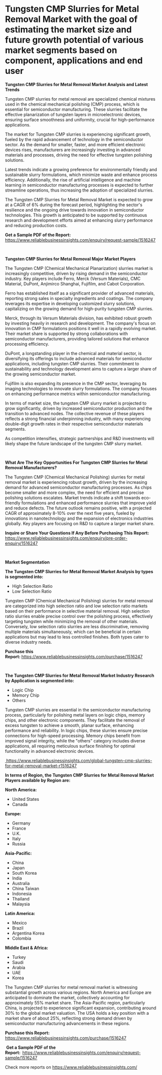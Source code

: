 <p><h1>Tungsten CMP Slurries for Metal Removal Market with the goal of estimating the market size and future growth potential of various market segments based on component, applications and end user</h1></p><p><strong>Tungsten CMP Slurries for Metal Removal Market Analysis and Latest Trends</strong></p>
<p><p>Tungsten CMP slurries for metal removal are specialized chemical mixtures used in the chemical mechanical polishing (CMP) process, which is essential for semiconductor manufacturing. These slurries facilitate the effective planarization of tungsten layers in microelectronic devices, ensuring surface smoothness and uniformity, crucial for high-performance applications.</p><p>The market for Tungsten CMP slurries is experiencing significant growth, fueled by the rapid advancement of technology in the semiconductor sector. As the demand for smaller, faster, and more efficient electronic devices rises, manufacturers are increasingly investing in advanced materials and processes, driving the need for effective tungsten polishing solutions.</p><p>Latest trends indicate a growing preference for environmentally friendly and sustainable slurry formulations, which minimize waste and enhance process efficiency. Additionally, the rise of artificial intelligence and machine learning in semiconductor manufacturing processes is expected to further streamline operations, thus increasing the adoption of specialized slurries.</p><p>The Tungsten CMP Slurries for Metal Removal Market is expected to grow at a CAGR of 6% during the forecast period, highlighting the sector's resilience and the ongoing drive towards innovation in semiconductor technologies. This growth is anticipated to be supported by continuous research and development efforts aimed at enhancing slurry performance and reducing production costs.</p></p>
<p><strong>Get a Sample PDF of the Report:&nbsp;</strong> <a href="https://www.reliablebusinessinsights.com/enquiry/request-sample/1516247?utm_campaign=2242&utm_medium=2&utm_source=Github&utm_content=ia&utm_term=29032025&utm_id=tungsten-cmp-slurries-for-metal-removal">https://www.reliablebusinessinsights.com/enquiry/request-sample/1516247</a></p>
<p>&nbsp;</p>
<p><strong>Tungsten CMP Slurries for Metal Removal Major Market Players</strong></p>
<p><p>The Tungsten CMP (Chemical Mechanical Planarization) slurries market is increasingly competitive, driven by rising demand in the semiconductor industry. Key players include Ferro, Merck (Versum Materials), CMC Material, DuPont, Anjimirco Shanghai, Fujifilm, and Cabot Corporation. </p><p>Ferro has established itself as a significant provider of advanced materials, reporting strong sales in specialty ingredients and coatings. The company leverages its expertise in developing customized slurry solutions, capitalizing on the growing demand for high-purity tungsten CMP slurries. </p><p>Merck, through its Versum Materials division, has exhibited robust growth by investing heavily in research and development. The company's focus on innovation in CMP formulations positions it well in a rapidly evolving market. Their market share is supported by strong collaborations with semiconductor manufacturers, providing tailored solutions that enhance processing efficiency.</p><p>DuPont, a longstanding player in the chemical and material sector, is diversifying its offerings to include advanced materials for semiconductor applications, including tungsten CMP slurries. Their commitment to sustainability and technology development aims to capture a larger share of the growing semiconductor market.</p><p>Fujifilm is also expanding its presence in the CMP sector, leveraging its imaging technologies to innovate slurry formulations. The company focuses on enhancing performance metrics within semiconductor manufacturing.</p><p>In terms of market size, the tungsten CMP slurry market is projected to grow significantly, driven by increased semiconductor production and the transition to advanced nodes. The collective revenue of these players reflects a strong financial underpinning industry, with many experiencing double-digit growth rates in their respective semiconductor materials segments. </p><p>As competition intensifies, strategic partnerships and R&D investments will likely shape the future landscape of the tungsten CMP slurry market.</p></p>
<p>&nbsp;</p>
<p><strong>What Are The Key Opportunities For Tungsten CMP Slurries for Metal Removal Manufacturers?</strong></p>
<p><p>The Tungsten CMP (Chemical Mechanical Polishing) slurries for metal removal market is experiencing robust growth, driven by the increasing demand for advanced semiconductor manufacturing processes. As chips become smaller and more complex, the need for efficient and precise polishing solutions escalates. Market trends indicate a shift towards eco-friendly formulations and enhanced performance slurries that improve yield and reduce defects. The future outlook remains positive, with a projected CAGR of approximately 8-10% over the next five years, fueled by innovations in nanotechnology and the expansion of electronics industries globally. Key players are focusing on R&D to capture a larger market share.</p></p>
<p><strong>Inquire or Share Your Questions If Any Before Purchasing This Report:</strong> <a href="https://www.reliablebusinessinsights.com/enquiry/pre-order-enquiry/1516247?utm_campaign=2242&utm_medium=2&utm_source=Github&utm_content=ia&utm_term=29032025&utm_id=tungsten-cmp-slurries-for-metal-removal">https://www.reliablebusinessinsights.com/enquiry/pre-order-enquiry/1516247</a></p>
<p>&nbsp;</p>
<p><strong>Market Segmentation</strong></p>
<p><strong>The Tungsten CMP Slurries for Metal Removal Market Analysis by types is segmented into:</strong></p>
<p><ul><li>High Selection Ratio</li><li>Low Selection Ratio</li></ul></p>
<p><p>Tungsten CMP (Chemical Mechanical Polishing) slurries for metal removal are categorized into high selection ratio and low selection ratio markets based on their performance in selective material removal. High selection ratio slurries enable precise control over the polishing process, effectively targeting tungsten while minimizing the removal of other materials. Conversely, low selection ratio slurries are less discriminative, removing multiple materials simultaneously, which can be beneficial in certain applications but may lead to less controlled finishes. Both types cater to diverse industry needs.</p></p>
<p><strong>Purchase this Report:&nbsp;</strong><a href="https://www.reliablebusinessinsights.com/purchase/1516247?utm_campaign=2242&utm_medium=2&utm_source=Github&utm_content=ia&utm_term=29032025&utm_id=tungsten-cmp-slurries-for-metal-removal">https://www.reliablebusinessinsights.com/purchase/1516247</a></p>
<p>&nbsp;</p>
<p><strong>The Tungsten CMP Slurries for Metal Removal Market Industry Research by Application is segmented into:</strong></p>
<p><ul><li>Logic Chip</li><li>Memory Chip</li><li>Others</li></ul></p>
<p><p>Tungsten CMP slurries are essential in the semiconductor manufacturing process, particularly for polishing metal layers on logic chips, memory chips, and other electronic components. They facilitate the removal of excess tungsten to achieve a smooth, planar surface, enhancing performance and reliability. In logic chips, these slurries ensure precise connections for high-speed processing. Memory chips benefit from improved signal integrity, while the "others" category includes diverse applications, all requiring meticulous surface finishing for optimal functionality in advanced electronic devices.</p></p>
<p><a href="https://www.reliablebusinessinsights.com/global-tungsten-cmp-slurries-for-metal-removal-market-r1516247?utm_campaign=2242&utm_medium=2&utm_source=Github&utm_content=ia&utm_term=29032025&utm_id=tungsten-cmp-slurries-for-metal-removal">&nbsp;https://www.reliablebusinessinsights.com/global-tungsten-cmp-slurries-for-metal-removal-market-r1516247</a></p>
<p><strong>In terms of Region, the Tungsten CMP Slurries for Metal Removal Market Players available by Region are:</strong></p>
<p>
    <p> <strong> North America: </strong>
        <ul>
            <li>United States</li>
            <li>Canada</li>
        </ul>
        </p> 
    <p> <strong> Europe: </strong>
        <ul>
            <li>Germany</li>
            <li>France</li>
            <li>U.K.</li>
            <li>Italy</li>
            <li>Russia</li>
        </ul>
        </p> 
    <p> <strong> Asia-Pacific: </strong>
        <ul>
            <li>China</li>
            <li>Japan</li>
            <li>South Korea</li>
            <li>India</li>
            <li>Australia</li>
            <li>China Taiwan</li>
            <li>Indonesia</li>
            <li>Thailand</li>
            <li>Malaysia</li>
        </ul>
        </p> 
    <p> <strong> Latin America: </strong>
        <ul>
            <li>Mexico</li>
            <li>Brazil</li>
            <li>Argentina Korea</li>
            <li>Colombia</li>
        </ul>
        </p> 
    <p> <strong> Middle East & Africa: </strong>
        <ul>
            <li>Turkey</li>
            <li>Saudi</li>
            <li>Arabia</li>
            <li>UAE</li>
            <li>Korea</li>
        </ul>
    </p>
    </p>
<p><p>The Tungsten CMP slurries for metal removal market is witnessing substantial growth across various regions. North America and Europe are anticipated to dominate the market, collectively accounting for approximately 55% market share. The Asia-Pacific region, particularly China, is projected to experience significant expansion, contributing around 30% to the global market valuation. The USA holds a key position with a market share of about 25%, reflecting strong demand driven by semiconductor manufacturing advancements in these regions.</p></p>
<p><strong>Purchase this Report: </strong><a href="https://www.reliablebusinessinsights.com/purchase/1516247?utm_campaign=2242&utm_medium=2&utm_source=Github&utm_content=ia&utm_term=29032025&utm_id=tungsten-cmp-slurries-for-metal-removal">https://www.reliablebusinessinsights.com/purchase/1516247</a></p>
<p>&nbsp;<strong>Get a Sample PDF of the Report:&nbsp;&nbsp;</strong><a href="https://www.reliablebusinessinsights.com/enquiry/request-sample/1516247?utm_campaign=2242&utm_medium=2&utm_source=Github&utm_content=ia&utm_term=29032025&utm_id=tungsten-cmp-slurries-for-metal-removal">https://www.reliablebusinessinsights.com/enquiry/request-sample/1516247</a></p>
<p><strong></strong></p>
<p>Check more reports on <a href="https://www.reliablebusinessinsights.com/?utm_campaign=2242&utm_medium=2&utm_source=Github&utm_content=ia&utm_term=29032025&utm_id=tungsten-cmp-slurries-for-metal-removal">https://www.reliablebusinessinsights.com/</a></p>